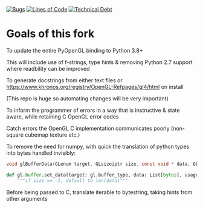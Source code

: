 [![Bugs](https://sonarcloud.io/api/project_badges/measure?project=QtPyHammer-devs_PyOpenGL3&metric=bugs)](https://sonarcloud.io/dashboard?id=QtPyHammer-devs_PyOpenGL3)
[![Lines of Code](https://sonarcloud.io/api/project_badges/measure?project=QtPyHammer-devs_PyOpenGL3&metric=ncloc)](https://sonarcloud.io/dashboard?id=QtPyHammer-devs_PyOpenGL3)
[![Technical Debt](https://sonarcloud.io/api/project_badges/measure?project=QtPyHammer-devs_PyOpenGL3&metric=sqale_index)](https://sonarcloud.io/dashboard?id=QtPyHammer-devs_PyOpenGL3)
# Goals of this fork

To update the entire PyOpenGL binding to Python 3.8+

This will include use of f-strings, type hints & removing Python 2.7 support where readbility can be improved

To generate docstrings from either text files or https://www.khronos.org/registry/OpenGL-Refpages/gl4/html on install  

(This repo is huge so automating changes will be very important)

To inform the programmer of errors in a way that is instructive & state aware, while retaining C OpenGL error codes

Catch errors the OpenGL C implementation communicates poorly (non-square cubemap texture etc.)

To remove the need for numpy, with quick the translation of python types into bytes handled invisibly:

```c
void glBufferData(GLenum target, GLsizeiptr size, const void * data, GLenum usage);
```
```python
def gl.buffer.set_data(target: gl.buffer_type, data: List[bytes], usage: gl.buffer.usage, size=-1)
    """if size == -1, default to len(data)"""
```

Before being passed to C, translate iterable to bytestring, taking hints from other arguments  
